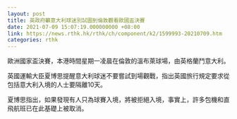 ```yaml
---
layout: post
title: 英政府籲意大利球迷別試圖到倫敦觀看歐國盃決賽
date: 2021-07-09 15:07:19.000000000 +08:00
link: https://news.rthk.hk/rthk/ch/component/k2/1599993-20210709.htm
categories: rthk
---
```


歐洲國家盃決賽，本港時間星期一凌晨在倫敦的溫布萊球場，由英格蘭鬥意大利。

英國運輸大臣夏博思提醒意大利球迷不要嘗試到場觀戰，指出英國旅行規定要求從包括意大利入境的人士要隔離10天。

夏博思指出，如果發現有人只為球賽入境，將被拒絕入境，事實上，許多包機和直飛航班已在此基礎上被取消。

